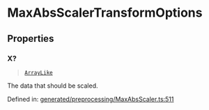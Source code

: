 # MaxAbsScalerTransformOptions

## Properties

### X?

> [`ArrayLike`](../types/ArrayLike.md)

The data that should be scaled.

Defined in:  [generated/preprocessing/MaxAbsScaler.ts:511](https://github.com/transitive-bullshit/scikit-learn-ts/blob/92ab806/packages/sklearn/src/generated/preprocessing/MaxAbsScaler.ts#L511)
